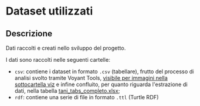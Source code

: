 # Dataset utilizzati

## Descrizione

Dati raccolti e creati nello sviluppo del progetto.

I dati sono raccolti nelle seguenti cartelle:
* `csv`: contiene i dataset in formato `.csv` (tabellare), frutto del processo di analisi svolto tramite Voyant Tools, [visibile per immagini nella sottocartella viz](https://github.com/ggdrll/esame/tree/main/docs/viz) e infine confluito, per quanto riguarda l'estrazione di dati, nella tabella [tani_tabs_completo.xlsx](https://github.com/ggdrll/esame/blob/main/docs/fonti/tani_tabs_completo.xlsx);
* `rdf`: contiene una serie di file in formato `.ttl` (Turtle RDF)
